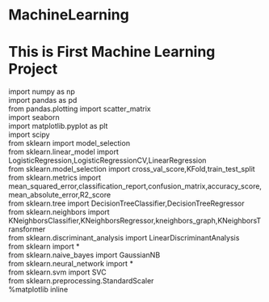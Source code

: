 # MachineLearning <br>
# This is First Machine Learning Project <br>
import numpy as np <br>
import pandas as pd  <br>
from pandas.plotting import scatter_matrix <br>
import seaborn  <br>
import matplotlib.pyplot as plt <br>
import scipy <br>
from sklearn import model_selection <br>
from sklearn.linear_model import LogisticRegression,LogisticRegressionCV,LinearRegression <br>
from sklearn.model_selection import cross_val_score,KFold,train_test_split <br>
from sklearn.metrics import mean_squared_error,classification_report,confusion_matrix,accuracy_score,mean_absolute_error,R2_score <br>
from sklearn.tree import DecisionTreeClassifier,DecisionTreeRegressor <br>
from sklearn.neighbors import KNeighborsClassifier,KNeighborsRegressor,kneighbors_graph,KNeighborsTransformer <br> 
from sklearn.discriminant_analysis import LinearDiscriminantAnalysis <br>
from sklearn import *  <br>
from sklearn.naive_bayes import GaussianNB  <br>
from sklearn.neural_network import * <br>
from sklearn.svm import SVC  <br>
from sklearn.preprocessing.StandardScaler  <br>
%matplotlib inline  <br>

